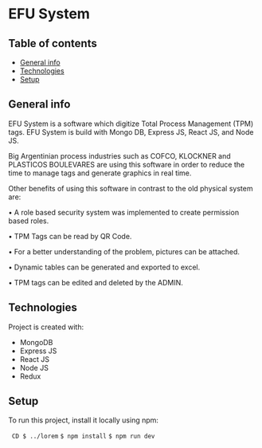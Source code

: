 # EFU System
## Table of contents
* [General info](#general-info)
* [Technologies](#technologies)
* [Setup](#setup)

## General info
EFU System is a software which digitize Total Process Management (TPM) tags. EFU System is build with Mongo DB, Express JS, React JS, and Node JS.

Big Argentinian process industries such as COFCO, KLOCKNER and PLASTICOS BOULEVARES are using this software in order to reduce the time to manage tags and generate graphics in real time.

Other benefits of using this software in contrast to the old physical system are:

• A role based security system was implemented to create permission based roles.

• TPM Tags can be read by QR Code.

• For a better understanding of the problem, pictures can be attached.

• Dynamic tables can be generated and exported to excel.

• TPM tags can be edited and deleted by the ADMIN.
	
## Technologies
Project is created with:
* MongoDB
* Express JS
* React JS
* Node JS
* Redux
	
## Setup
To run this project, install it locally using npm:

`` 
CD $ ../lorem
`` 
``
$ npm install
``
``
$ npm run dev
``
